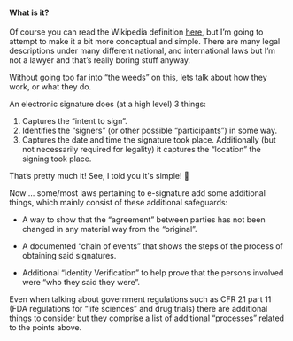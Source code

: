 ####  What is it?

Of course you can read the Wikipedia definition [here](https://en.wikipedia.org/wiki/Electronic_signature), but I’m going to attempt to make it a bit more conceptual and simple. There are many legal descriptions under many different national, and international laws but I’m not a lawyer and that’s really boring stuff anyway.

Without going too far into “the weeds” on this, lets talk about how they work, or what they do.

An electronic signature does (at a high level) 3 things:

1.  Captures the “intent to sign”.
2.  Identifies the “signers” (or other possible “participants”) in some way.
3.  Captures the date and time the signature took place. Additionally (but not necessarily required for legality) it captures the “location” the signing took place.

That’s pretty much it!  See, I told you it's simple! 🙂

Now … some/most laws pertaining to e-signature add some additional things, which mainly consist of these additional safeguards:

*  A way to show that the “agreement” between parties has not been changed in any material way from the “original”.

*  A documented “chain of events” that shows the steps of the process of obtaining said signatures.

*  Additional “Identity Verification” to help prove that the persons involved were “who they said they were”.

Even when talking about government regulations such as CFR 21 part 11 (FDA regulations for “life sciences” and drug trials) there are additional things to consider but they comprise a list of additional “processes” related to the points above. 
